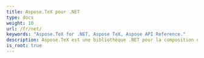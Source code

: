 ```yaml
---
title: Aspose.TeX pour .NET
type: docs
weight: 10
url: /fr/net/
keywords: "Aspose.TeX for .NET, Aspose TeX, Aspose API Reference."
description: Aspose.TeX est une bibliothèque .NET pour la composition de fichiers TeX. Il peut présenter des entrées TeX dans divers formats graphiques tels que XPS, PDF, PNG, JPEG, TIFF et BMP.
is_root: true
---
```

